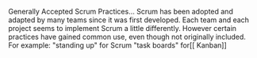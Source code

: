 
Generally Accepted Scrum Practices...
	Scrum has been adopted and adapted by many teams since it was first developed.
	Each team and each project seems to implement Scrum a little differently.
	However certain practices have gained common use, even though not originally included.
		For example:
			"standing up" for Scrum
			"task boards" for[[ Kanban]]